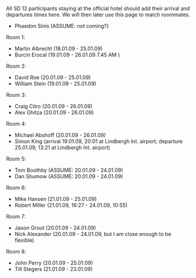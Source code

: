 All SD 12 participants staying at the official hotel should add their arrival and departures times here. We will then later use this page to match roommates.


 * Phaedon Sinis (ASSUME: not coming?}

Room 1:
 * Martin Albrecht (18.01.09 - 25.01.09)
 * Burcin Erocal (19.01.09 - 26.01.09 7.45 AM ) 

Room 2:
 * David Roe (20.01.09 - 25.01.09)
 * William Stein (19.01.09 - 25.01.09)
  
Room 3:
 * Craig Citro (20.01.09 - 26.01.09)
 * Alex Ghitza (20.01.09 - 26.01.09)

Room 4:
 * Michael Abshoff (20.01.09 - 26.01.09)
 * Simon King (arrival 19.01.09, 20:01 at Lindbergh Int. airport; departure 25.01.09, 13:21 at Lindbergh Int. airport)

Room 5:
 * Tom Boothby (ASSUME: 20.01.09 - 24.01.09)
 * Dan Shumow (ASSUME: 20.01.09 - 24.01.09)

Room 6:
 * Mike Hansen (21.01.09 - 25.01.09)
 * Robert Miller (21.01.09, 16:27 - 24.01.09, 10:55)

Room 7:
 * Jason Grout (20.01.09 - 24.01.09)
 * Nick Alexander (20.01.09 - 24.01.09, but I am close enough to be flexible)

Room 8:
 * John Perry (20.01.09 - 25.01.09)
 * Till Stegers (21.01.09 - 23.01.09)

